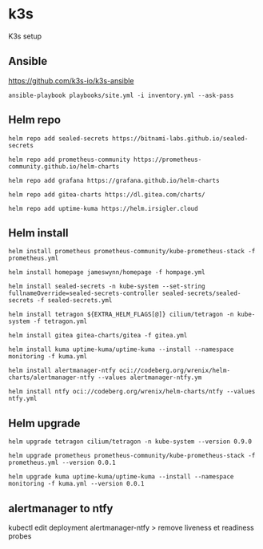 # k3s

K3s setup

## Ansible

https://github.com/k3s-io/k3s-ansible

```
ansible-playbook playbooks/site.yml -i inventory.yml --ask-pass
```

## Helm repo 

```
helm repo add sealed-secrets https://bitnami-labs.github.io/sealed-secrets

helm repo add prometheus-community https://prometheus-community.github.io/helm-charts

helm repo add grafana https://grafana.github.io/helm-charts

helm repo add gitea-charts https://dl.gitea.com/charts/

helm repo add uptime-kuma https://helm.irsigler.cloud
```

## Helm install

```
helm install prometheus prometheus-community/kube-prometheus-stack -f prometheus.yml

helm install homepage jameswynn/homepage -f hompage.yml

helm install sealed-secrets -n kube-system --set-string fullnameOverride=sealed-secrets-controller sealed-secrets/sealed-secrets -f sealed-secrets.yml

helm install tetragon ${EXTRA_HELM_FLAGS[@]} cilium/tetragon -n kube-system -f tetragon.yml

helm install gitea gitea-charts/gitea -f gitea.yml

helm install kuma uptime-kuma/uptime-kuma --install --namespace monitoring -f kuma.yml

helm install alertmanager-ntfy oci://codeberg.org/wrenix/helm-charts/alertmanager-ntfy --values alertmanager-ntfy.ym

helm install ntfy oci://codeberg.org/wrenix/helm-charts/ntfy --values ntfy.yml
```

## Helm upgrade

```
helm upgrade tetragon cilium/tetragon -n kube-system --version 0.9.0

helm upgrade prometheus prometheus-community/kube-prometheus-stack -f prometheus.yml --version 0.0.1

helm upgrade kuma uptime-kuma/uptime-kuma --install --namespace monitoring -f kuma.yml --version 0.0.1
```

## alertmanager to ntfy

kubectl edit deployment alertmanager-ntfy > remove liveness et readiness probes
